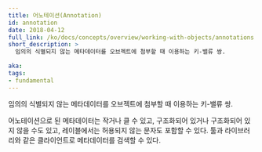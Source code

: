 ```yaml
---
title: 어노테이션(Annotation)
id: annotation
date: 2018-04-12
full_link: /ko/docs/concepts/overview/working-with-objects/annotations
short_description: >
  임의의 식별되지 않는 메타데이터를 오브젝트에 첨부할 때 이용하는 키-밸류 쌍.

aka: 
tags:
- fundamental
---
```

 임의의 식별되지 않는 메타데이터를 오브젝트에 첨부할 때 이용하는 키-밸류 쌍.

<!--more--> 

어노테이션으로 된 메타데이터는 작거나 클 수 있고, 구조화되어 있거나 구조화되어 있지 않을 수도 있고, 레이블에서는 허용되지 않는 문자도 포함할 수 있다. 툴과 라이브러리와 같은 클라이언트로 메타데이터를 검색할 수 있다.

